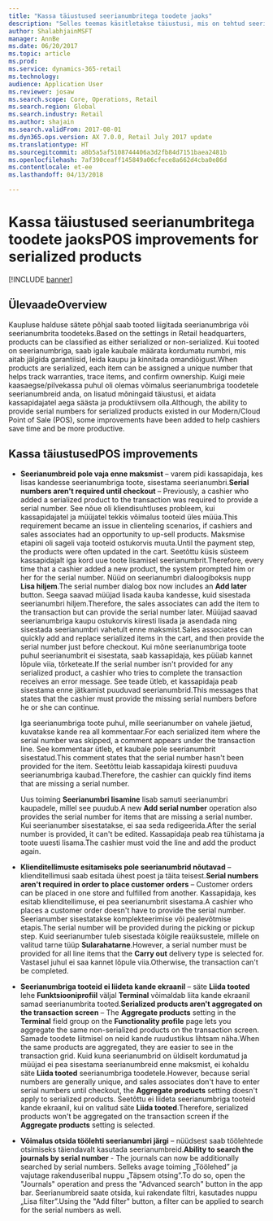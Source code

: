 ```yaml
---
title: "Kassa täiustused seerianumbritega toodete jaoks"
description: "Selles teemas käsitletakse täiustusi, mis on tehtud seerianumbriga toodetes, et säästaksite aega ja saaksite olla produktiivsemad."
author: ShalabhjainMSFT
manager: AnnBe
ms.date: 06/20/2017
ms.topic: article
ms.prod: 
ms.service: dynamics-365-retail
ms.technology: 
audience: Application User
ms.reviewer: josaw
ms.search.scope: Core, Operations, Retail
ms.search.region: Global
ms.search.industry: Retail
ms.author: shajain
ms.search.validFrom: 2017-08-01
ms.dyn365.ops.version: AX 7.0.0, Retail July 2017 update
ms.translationtype: HT
ms.sourcegitcommit: a8b5a5af5108744406a3d2fb84d7151baea2481b
ms.openlocfilehash: 7af390ceaff145849a06cfece8a662d4cba0e86d
ms.contentlocale: et-ee
ms.lasthandoff: 04/13/2018

---
```


# <a name="pos-improvements-for-serialized-products"></a><span data-ttu-id="661ab-103">Kassa täiustused seerianumbritega toodete jaoks</span><span class="sxs-lookup"><span data-stu-id="661ab-103">POS improvements for serialized products</span></span>

[!INCLUDE [banner](includes/banner.md)]

## <a name="overview"></a><span data-ttu-id="661ab-104">Ülevaade</span><span class="sxs-lookup"><span data-stu-id="661ab-104">Overview</span></span> 
<span data-ttu-id="661ab-105">Kaupluse halduse sätete põhjal saab tooted liigitada seerianumbriga või seerianumbrita toodeteks.</span><span class="sxs-lookup"><span data-stu-id="661ab-105">Based on the settings in Retail headquarters, products can be classified as either serialized or non-serialized.</span></span> <span data-ttu-id="661ab-106">Kui tooted on seerianumbriga, saab igale kaubale määrata kordumatu numbri, mis aitab jälgida garantiisid, leida kaupu ja kinnitada omandiõigust.</span><span class="sxs-lookup"><span data-stu-id="661ab-106">When products are serialized, each item can be assigned a unique number that helps track warranties, trace items, and confirm ownership.</span></span> <span data-ttu-id="661ab-107">Kuigi meie kaasaegse/pilvekassa puhul oli olemas võimalus seerianumbriga toodetele seerianumbreid anda, on lisatud mõningaid täiustusi, et aidata kassapidajatel aega säästa ja produktiivsem olla.</span><span class="sxs-lookup"><span data-stu-id="661ab-107">Although, the ability to provide serial numbers for serialized products existed in our Modern/Cloud Point of Sale (POS), some improvements have been added to help cashiers save time and be more productive.</span></span>  

## <a name="pos-improvements"></a><span data-ttu-id="661ab-108">Kassa täiustused</span><span class="sxs-lookup"><span data-stu-id="661ab-108">POS improvements</span></span>

- <span data-ttu-id="661ab-109">**Seerianumbreid pole vaja enne maksmist** – varem pidi kassapidaja, kes lisas kandesse seerianumbriga toote, sisestama seerianumbri.</span><span class="sxs-lookup"><span data-stu-id="661ab-109">**Serial numbers aren't required until checkout** – Previously, a cashier who added a serialized product to the transaction was required to provide a serial number.</span></span> <span data-ttu-id="661ab-110">See nõue oli kliendisuhtluses probleem, kui kassapidajatel ja müüjatel tekkis võimalus tooteid üles müüa.</span><span class="sxs-lookup"><span data-stu-id="661ab-110">This requirement became an issue in clienteling scenarios, if cashiers and sales associates had an opportunity to up-sell products.</span></span> <span data-ttu-id="661ab-111">Maksmise etapini oli sageli vaja tooteid ostukorvis muuta.</span><span class="sxs-lookup"><span data-stu-id="661ab-111">Until the payment step, the products were often updated in the cart.</span></span> <span data-ttu-id="661ab-112">Seetõttu küsis süsteem kassapidajalt iga kord uue toote lisamisel seerianumbrit.</span><span class="sxs-lookup"><span data-stu-id="661ab-112">Therefore, every time that a cashier added a new product, the system prompted him or her for the serial number.</span></span> <span data-ttu-id="661ab-113">Nüüd on seerianumbri dialoogiboksis nupp **Lisa hiljem**.</span><span class="sxs-lookup"><span data-stu-id="661ab-113">The serial number dialog box now includes an **Add later** button.</span></span> <span data-ttu-id="661ab-114">Seega saavad müüjad lisada kauba kandesse, kuid sisestada seerianumbri hiljem.</span><span class="sxs-lookup"><span data-stu-id="661ab-114">Therefore, the sales associates can add the item to the transaction but can provide the serial number later.</span></span> <span data-ttu-id="661ab-115">Müüjad saavad seerianumbriga kaupu ostukorvis kiiresti lisada ja asendada ning sisestada seerianumbri vahetult enne maksmist.</span><span class="sxs-lookup"><span data-stu-id="661ab-115">Sales associates can quickly add and replace serialized items in the cart, and then provide the serial number just before checkout.</span></span> <span data-ttu-id="661ab-116">Kui mõne seerianumbriga toote puhul seerianumbrit ei sisestata, saab kassapidaja, kes püüab kannet lõpule viia, tõrketeate.</span><span class="sxs-lookup"><span data-stu-id="661ab-116">If the serial number isn't provided for any serialized product, a cashier who tries to complete the transaction receives an error message.</span></span> <span data-ttu-id="661ab-117">See teade ütleb, et kassapidaja peab sisestama enne jätkamist puuduvad seerianumbrid.</span><span class="sxs-lookup"><span data-stu-id="661ab-117">This messages that states that the cashier must provide the missing serial numbers before he or she can continue.</span></span>

    <span data-ttu-id="661ab-118">Iga seerianumbriga toote puhul, mille seerianumber on vahele jäetud, kuvatakse kande rea all kommentaar.</span><span class="sxs-lookup"><span data-stu-id="661ab-118">For each serialized item where the serial number was skipped, a comment appears under the transaction line.</span></span> <span data-ttu-id="661ab-119">See kommentaar ütleb, et kaubale pole seerianumbrit sisestatud.</span><span class="sxs-lookup"><span data-stu-id="661ab-119">This comment states that the serial number hasn't been provided for the item.</span></span> <span data-ttu-id="661ab-120">Seetõttu leiab kassapidaja kiiresti puuduva seerianumbriga kaubad.</span><span class="sxs-lookup"><span data-stu-id="661ab-120">Therefore, the cashier can quickly find items that are missing a serial number.</span></span>

    <span data-ttu-id="661ab-121">Uus toiming **Seerianumbri lisamine** lisab samuti seerianumbri kaupadele, millel see puudub.</span><span class="sxs-lookup"><span data-stu-id="661ab-121">A new **Add serial number** operation also provides the serial number for items that are missing a serial number.</span></span> <span data-ttu-id="661ab-122">Kui seerianumber sisestatakse, ei saa seda redigeerida.</span><span class="sxs-lookup"><span data-stu-id="661ab-122">After the serial number is provided, it can't be edited.</span></span> <span data-ttu-id="661ab-123">Kassapidaja peab rea tühistama ja toote uuesti lisama.</span><span class="sxs-lookup"><span data-stu-id="661ab-123">The cashier must void the line and add the product again.</span></span> 
    
- <span data-ttu-id="661ab-124">**Klienditellimuste esitamiseks pole seerianumbrid nõutavad** – klienditellimusi saab esitada ühest poest ja täita teisest.</span><span class="sxs-lookup"><span data-stu-id="661ab-124">**Serial numbers aren't required in order to place customer orders** – Customer orders can be placed in one store and fulfilled from another.</span></span> <span data-ttu-id="661ab-125">Kassapidaja, kes esitab klienditellimuse, ei pea seerianumbrit sisestama.</span><span class="sxs-lookup"><span data-stu-id="661ab-125">A cashier who places a customer order doesn't have to provide the serial number.</span></span> <span data-ttu-id="661ab-126">Seerianumber sisestatakse komplekteerimise või pealevõtmise etapis.</span><span class="sxs-lookup"><span data-stu-id="661ab-126">The serial number will be provided during the picking or pickup step.</span></span> <span data-ttu-id="661ab-127">Kuid seerianumber tuleb sisestada kõigile reaüksustele, millele on valitud tarne tüüp **Sularahatarne**.</span><span class="sxs-lookup"><span data-stu-id="661ab-127">However, a serial number must be provided for all line items that the **Carry out** delivery type is selected for.</span></span> <span data-ttu-id="661ab-128">Vastasel juhul ei saa kannet lõpule viia.</span><span class="sxs-lookup"><span data-stu-id="661ab-128">Otherwise, the transaction can't be completed.</span></span>    
- <span data-ttu-id="661ab-129">**Seerianumbriga tooteid ei liideta kande ekraanil** – säte **Liida tooted** lehe **Funktsiooniprofiil** väljal **Terminal** võimaldab liita kande ekraanil samad seerianumbrita tooted.</span><span class="sxs-lookup"><span data-stu-id="661ab-129">**Serialized products aren't aggregated on the transaction screen** – The **Aggregate products** setting in the **Terminal** field group on the **Functionality profile** page lets you aggregate the same non-serialized products on the transaction screen.</span></span> <span data-ttu-id="661ab-130">Samade toodete liitmisel on neid kande ruudustikus lihtsam näha.</span><span class="sxs-lookup"><span data-stu-id="661ab-130">When the same products are aggregated, they are easier to see in the transaction grid.</span></span> <span data-ttu-id="661ab-131">Kuid kuna seerianumbrid on üldiselt kordumatud ja müüjad ei pea sisestama seerianumbreid enne maksmist, ei kohaldu säte **Liida tooted** seerianumbriga toodetele.</span><span class="sxs-lookup"><span data-stu-id="661ab-131">However, because serial numbers are generally unique, and sales associates don't have to enter serial numbers until checkout, the **Aggregate products** setting doesn't apply to serialized products.</span></span> <span data-ttu-id="661ab-132">Seetõttu ei liideta seerianumbriga tooteid kande ekraanil, kui on valitud säte **Liida tooted**.</span><span class="sxs-lookup"><span data-stu-id="661ab-132">Therefore, serialized products won't be aggregated on the transaction screen if the **Aggregate products** setting is selected.</span></span>
- <span data-ttu-id="661ab-133">**Võimalus otsida töölehti seerianumbri järgi** – nüüdsest saab töölehtede otsimiseks täiendavalt kasutada seerianumbreid.</span><span class="sxs-lookup"><span data-stu-id="661ab-133">**Ability to search the journals by serial number** - The journals can now be additionally searched by serial numbers.</span></span> <span data-ttu-id="661ab-134">Selleks avage toiming „Töölehed” ja vajutage rakenduseribal nuppu „Täpsem otsing”.</span><span class="sxs-lookup"><span data-stu-id="661ab-134">To do so, open the "Journals" operation and press the "Advanced search" button in the app bar.</span></span> <span data-ttu-id="661ab-135">Seerianumbreid saate otsida, kui rakendate filtri, kasutades nuppu „Lisa filter”.</span><span class="sxs-lookup"><span data-stu-id="661ab-135">Using the "Add filter" button, a filter can be applied to search for the serial numbers as well.</span></span>

